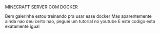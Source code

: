 MINECRAFT SERVER COM DOCKER

Bem galerinha estou treinando pra usar esse docker
Mas aparentemente ainda nao deu certo nao, peguei um tutorial no youtube
E este codigo esta exatamente igual